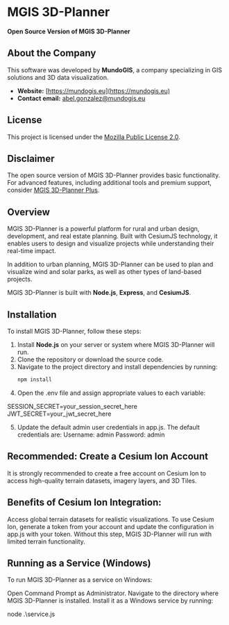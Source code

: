 # MGIS 3D-Planner

**Open Source Version of MGIS 3D-Planner**

## About the Company

This software was developed by **MundoGIS**, a company specializing in GIS solutions and 3D data visualization.

- **Website:** [https://mundogis.eu](https://mundogis.eu)
- **Contact email:** abel.gonzalez@mundogis.eu

## License
This project is licensed under the [Mozilla Public License 2.0](https://mozilla.org/MPL/2.0/).

## Disclaimer
The open source version of MGIS 3D-Planner provides basic functionality. For advanced features, including additional tools and premium support, consider [MGIS 3D-Planner Plus](https://mundogis.eu/3dplannerplus).

## Overview


MGIS 3D-Planner is a powerful platform for rural and urban design, development, and real estate planning. Built with CesiumJS technology, it enables users to design and visualize projects while understanding their real-time impact.

In addition to urban planning, MGIS 3D-Planner can be used to plan and visualize wind and solar parks, as well as other types of land-based projects.

MGIS 3D-Planner is built with **Node.js**, **Express**, and **CesiumJS**.


## Installation
To install MGIS 3D-Planner, follow these steps:

1. Install **Node.js** on your server or system where MGIS 3D-Planner will run.
2. Clone the repository or download the source code.
3. Navigate to the project directory and install dependencies by running:
   ```bash
   npm install
4. Open the .env file and assign appropriate values to each variable:

SESSION_SECRET=your_session_secret_here
JWT_SECRET=your_jwt_secret_here

5. Update the default admin user credentials in app.js. The default credentials are:
Username: admin
Password: admin

## Recommended: Create a Cesium Ion Account
It is strongly recommended to create a free account on Cesium Ion to access high-quality terrain datasets, imagery layers, and 3D Tiles.

## Benefits of Cesium Ion Integration:
Access global terrain datasets for realistic visualizations.
To use Cesium Ion, generate a token from your account and update the configuration in app.js with your token. Without this step, MGIS 3D-Planner will run with limited terrain functionality.

## Running as a Service (Windows)
To run MGIS 3D-Planner as a service on Windows:

Open Command Prompt as Administrator.
Navigate to the directory where MGIS 3D-Planner is installed.
Install it as a Windows service by running:

node .\service.js
